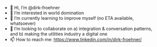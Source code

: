 - 👋 Hi, I’m @dirk-froehner
- 👀 I’m interested in world domination
- 🌱 I’m currently learning to improve myself (no ETA available, whatsoever)
- 💞️ I’m looking to collaborate on a) integration & conversation patterns, and b) making the utilities industry a digital one
- 📫 How to reach me: https://www.linkedin.com/in/dirk-froehner/

<!---
dirk-froehner/dirk-froehner is a ✨ special ✨ repository because its `README.md` (this file) appears on your GitHub profile.
You can click the Preview link to take a look at your changes.
--->
